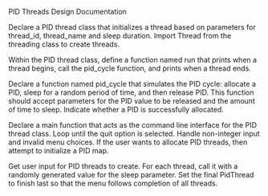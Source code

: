 PID Threads Design Documentation

Declare a PID thread class that initializes a thread based on parameters for thread_id, thread_name and sleep duration. Import Thread from the threading class to create threads.

Within the PID thread class, define a function named run that prints when a thread begins, call the pid_cycle function, and prints when a thread ends.

Declare a function named pid_cycle that simulates the PID cycle: allocate a PID, sleep for a random period of time, and then release PID. This function should accept parameters for the PID value to be released and the amount of time to sleep. Indicate whether a PID is successfully allocated.

Declare a main function that acts as the command line interface for the PID thread class. Loop until the quit option is selected. Handle non-integer input and invalid menu choices. If the user wants to allocate PID threads, then attempt to initialize a PID map.

Get user input for PID threads to create. For each thread, call it with a randomly generated value for the sleep parameter. Set the final PidThread to finish last so that the menu follows completion of all threads.
